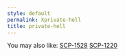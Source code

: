 ```yaml
---
style: default
permalink: Xprivate-hell
title: private-hell
---
```

You may also like:
[SCP-1528](http://scp-wiki.net/scp-1528)
[SCP-1220](http://scp-wiki.net/scp-1220)